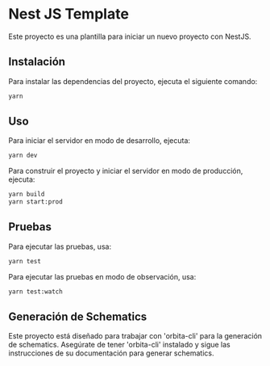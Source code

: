 # Nest JS Template

Este proyecto es una plantilla para iniciar un nuevo proyecto con NestJS.

## Instalación

Para instalar las dependencias del proyecto, ejecuta el siguiente comando:

```bash
yarn
```

## Uso

Para iniciar el servidor en modo de desarrollo, ejecuta:

```bash
yarn dev
```

Para construir el proyecto y iniciar el servidor en modo de producción, ejecuta:

```bash
yarn build
yarn start:prod
```

## Pruebas

Para ejecutar las pruebas, usa:

```bash
yarn test
```

Para ejecutar las pruebas en modo de observación, usa:

```bash
yarn test:watch
```

## Generación de Schematics

Este proyecto está diseñado para trabajar con 'orbita-cli' para la generación de schematics. Asegúrate de tener 'orbita-cli' instalado y sigue las instrucciones de su documentación para generar schematics.
